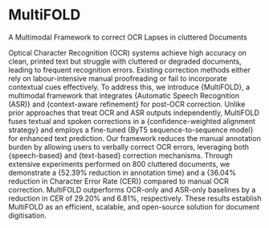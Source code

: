 # MultiFOLD
A Multimodal Framework to correct OCR Lapses in cluttered Documents

Optical Character Recognition (OCR) systems achieve high accuracy on clean, printed text but struggle with cluttered or degraded documents, leading to frequent recognition errors. Existing correction methods either rely on labour-intensive manual proofreading or fail to incorporate contextual cues effectively. To address this, we introduce {MultiFOLD}, a multimodal framework that integrates {Automatic Speech Recognition (ASR)} and {context-aware refinement} for post-OCR correction. Unlike prior approaches that treat OCR and ASR outputs independently, MultiFOLD fuses textual and spoken corrections in a {confidence-weighted alignment strategy} and employs a fine-tuned {ByT5 sequence-to-sequence model} for enhanced text prediction. Our framework reduces the manual annotation burden by allowing users to verbally correct OCR errors, leveraging both {speech-based} and {text-based} correction mechanisms. Through extensive experiments performed on 800 cluttered documents, we demonstrate a {52.39\% reduction in annotation time} and a {36.04\% reduction in Character Error Rate (CER)} compared to manual OCR correction. MultiFOLD outperforms OCR-only and ASR-only baselines by a reduction in CER of 29.20\% and 6.81\%, respectively. These results establish MultiFOLD as an efficient, scalable, and open-source solution for document digitisation.

